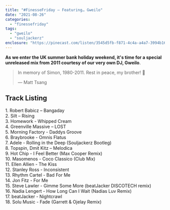 ```yaml
---
title: "#FinesseFriday – Featuring… Gweilo"
date: "2021-08-26"
categories: 
  - "finessefriday"
tags: 
  - "gweilo"
  - "souljackerz"
enclosure: "https://pinecast.com/listen/3545d5fb-f871-4c4a-a4a7-3994b163e330.mp3 70050173 audio/mpeg "
---
```


**As we enter the UK summer bank holiday weekend, it's time for a special unreleased mix from 2011 courtesy of our very own DJ, Gweilo**.

> In memory of Simon, 1980-2011. Rest in peace, my brother! 🙏
> 
> — Matt Tsang

## Track Listing

1\. Robert Babicz – Bangaday  
2\. Silt – Rising  
3\. Homework - Whipped Cream  
4\. Greenville Massive – LOST  
5\. Morning Factory - Daddys Groove  
6\. Braybrooke - Omnis Flatus  
7\. Adele - Rolling in the Deep (Souljackerz Bootleg)  
8\. Topspin, Dmit Kitz – Melodica  
9\. Hot Chip - I Feel Better (Max Cooper Remix)  
10\. Masomenos - Coco Classico (Club Mix)  
11\. Ellen Allien - The Kiss  
12\. Stanley Ross - Inconsistent  
13\. Rhythm Cartel - Bad For Me  
14\. Jon Fitz - For Me  
15\. Steve Lawler - Gimme Some More (beatJacker DISCOTECH remix)  
16\. Nadia Lengert - How Long Can I Wait (Nadias Luv Remix)  
17\. beatJacker - Nightcrawl  
18\. Solu Music - Fade (Garrett & Ojelay Remix)
